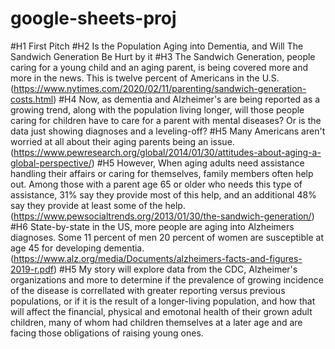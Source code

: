 # google-sheets-proj

#H1 First Pitch
#H2 Is the Population Aging into Dementia, and Will The Sandwich Generation Be Hurt by it
#H3 The Sandwich Generation, people caring for a young child and an aging parent, is being covered more and more in the news. This is twelve percent of Americans in the U.S. (https://www.nytimes.com/2020/02/11/parenting/sandwich-generation-costs.html)
#H4 Now, as dementia and Alzheimer's are being reported as a growing trend, along with the population living longer, will those people caring for children have to care for a parent with mental diseases? Or is the data just showing diagnoses and a leveling-off?
#H5 Many Americans aren't worried at all about their aging parents being an issue. (https://www.pewresearch.org/global/2014/01/30/attitudes-about-aging-a-global-perspective/)
#H5 However, When aging adults need assistance handling their affairs or caring for themselves, family members often help out. Among those with a parent age 65 or older who needs this type of assistance, 31% say they provide most of this help, and an additional 48% say they provide at least some of the help.(https://www.pewsocialtrends.org/2013/01/30/the-sandwich-generation/)
#H6 State-by-state in the US, more people are aging into Alzheimers diagnoses. Some 11 percent of men 20 percent of women are susceptible at age 45 for developing dementia. (https://www.alz.org/media/Documents/alzheimers-facts-and-figures-2019-r.pdf)
#H5 My story will explore data from the CDC, Alzheimer's organizations and more to determine if the prevalence of growing incidence of the disease is correllated with greater reporting versus previous populations, or if it is the result of a longer-living population, and how that will affect the financial, physical and emotonal health of their grown adult children, many of whom had children themselves at a later age and are facing those obligations of raising young ones.
